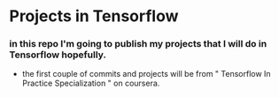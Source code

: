 # Projects in Tensorflow

### in this repo I'm going to publish my projects that I will do in Tensorflow hopefully.

* the first couple of commits and projects will be from " Tensorflow In Practice Specialization " on coursera.